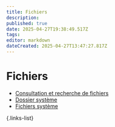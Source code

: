 ```yaml
---
title: Fichiers
description: 
published: true
date: 2025-04-27T19:38:49.517Z
tags: 
editor: markdown
dateCreated: 2025-04-27T13:47:27.817Z
---
```


# Fichiers

- [Consultation et recherche de fichiers](/Administration-Linux/Fichiers/Consultation_recherche_fichiers)
- [Dossier système](/Administration-Linux/Fichiers/Dossier_systeme)
- [Fichiers système](/Administration-Linux/Fichiers/Fichiers_systeme)

{.links-list}

